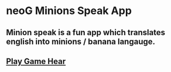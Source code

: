 # neoG Minions Speak App

## Minion speak is a fun app which translates english into minions / banana langauge.

## [Play Game Hear]("")
